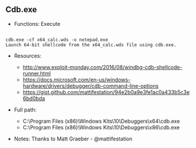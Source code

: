 ## Cdb.exe
* Functions: Execute
```

cdb.exe -cf x64_calc.wds -o notepad.exe
Launch 64-bit shellcode from the x64_calc.wds file using cdb.exe.
```
   
* Resources:   
  * http://www.exploit-monday.com/2016/08/windbg-cdb-shellcode-runner.html
  * https://docs.microsoft.com/en-us/windows-hardware/drivers/debugger/cdb-command-line-options
  * https://gist.github.com/mattifestation/94e2b0a9e3fe1ac0a433b5c3e6bd0bda
   
* Full path:   
  * C:\Program Files (x86)\Windows Kits\10\Debuggers\x64\cdb.exe
  * C:\Program Files (x86)\Windows Kits\10\Debuggers\x86\cdb.exe
   
* Notes: Thanks to Matt Graeber - @mattifestation  
